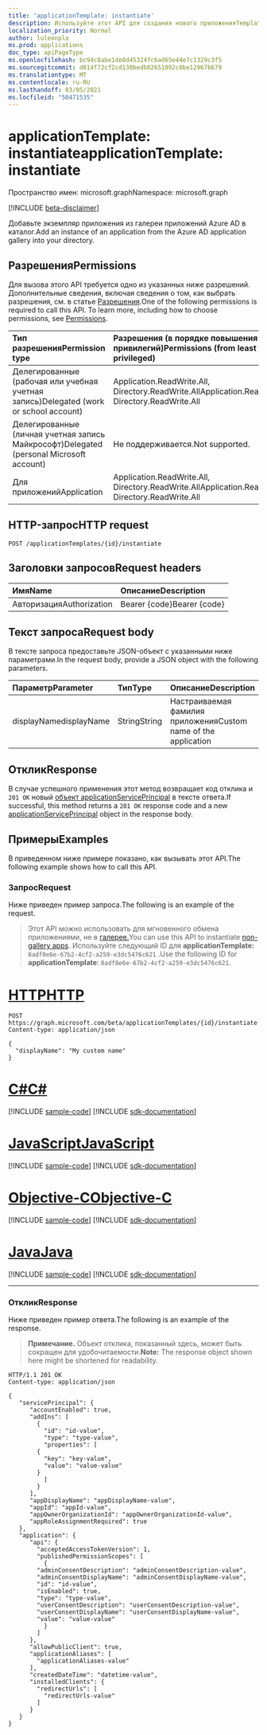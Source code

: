 ```yaml
---
title: 'applicationTemplate: instantiate'
description: Используйте этот API для создания нового приложенияTemplate
localization_priority: Normal
author: luleonpla
ms.prod: applications
doc_type: apiPageType
ms.openlocfilehash: bc94c8abe1de8d45324fc6ad65e44e7c1329c3f5
ms.sourcegitcommit: d014f72cf2cd130bedb02651092c0be12967b679
ms.translationtype: MT
ms.contentlocale: ru-RU
ms.lasthandoff: 03/05/2021
ms.locfileid: "50471535"
---
```

# <a name="applicationtemplate-instantiate"></a><span data-ttu-id="a8433-103">applicationTemplate: instantiate</span><span class="sxs-lookup"><span data-stu-id="a8433-103">applicationTemplate: instantiate</span></span>

<span data-ttu-id="a8433-104">Пространство имен: microsoft.graph</span><span class="sxs-lookup"><span data-stu-id="a8433-104">Namespace: microsoft.graph</span></span>

[!INCLUDE [beta-disclaimer](../../includes/beta-disclaimer.md)]

<span data-ttu-id="a8433-105">Добавьте экземпляр приложения из галереи приложений Azure AD в каталог.</span><span class="sxs-lookup"><span data-stu-id="a8433-105">Add an instance of an application from the Azure AD application gallery into your directory.</span></span>

## <a name="permissions"></a><span data-ttu-id="a8433-106">Разрешения</span><span class="sxs-lookup"><span data-stu-id="a8433-106">Permissions</span></span>

<span data-ttu-id="a8433-p101">Для вызова этого API требуется одно из указанных ниже разрешений. Дополнительные сведения, включая сведения о том, как выбрать разрешения, см. в статье [Разрешения](/graph/permissions-reference).</span><span class="sxs-lookup"><span data-stu-id="a8433-p101">One of the following permissions is required to call this API. To learn more, including how to choose permissions, see [Permissions](/graph/permissions-reference).</span></span>

| <span data-ttu-id="a8433-109">Тип разрешения</span><span class="sxs-lookup"><span data-stu-id="a8433-109">Permission type</span></span>                        | <span data-ttu-id="a8433-110">Разрешения (в порядке повышения привилегий)</span><span class="sxs-lookup"><span data-stu-id="a8433-110">Permissions (from least to most privileged)</span></span> |
|:---------------------------------------|:--------------------------------------------|
| <span data-ttu-id="a8433-111">Делегированные (рабочая или учебная учетная запись)</span><span class="sxs-lookup"><span data-stu-id="a8433-111">Delegated (work or school account)</span></span>     | <span data-ttu-id="a8433-112">Application.ReadWrite.All, Directory.ReadWrite.All</span><span class="sxs-lookup"><span data-stu-id="a8433-112">Application.ReadWrite.All, Directory.ReadWrite.All</span></span> |
| <span data-ttu-id="a8433-113">Делегированные (личная учетная запись Майкрософт)</span><span class="sxs-lookup"><span data-stu-id="a8433-113">Delegated (personal Microsoft account)</span></span> | <span data-ttu-id="a8433-114">Не поддерживается.</span><span class="sxs-lookup"><span data-stu-id="a8433-114">Not supported.</span></span> |
| <span data-ttu-id="a8433-115">Для приложений</span><span class="sxs-lookup"><span data-stu-id="a8433-115">Application</span></span>                            | <span data-ttu-id="a8433-116">Application.ReadWrite.All, Directory.ReadWrite.All</span><span class="sxs-lookup"><span data-stu-id="a8433-116">Application.ReadWrite.All, Directory.ReadWrite.All</span></span> |

## <a name="http-request"></a><span data-ttu-id="a8433-117">HTTP-запрос</span><span class="sxs-lookup"><span data-stu-id="a8433-117">HTTP request</span></span>

<!-- { "blockType": "ignored" } -->

```http
POST /applicationTemplates/{id}/instantiate
```

## <a name="request-headers"></a><span data-ttu-id="a8433-118">Заголовки запросов</span><span class="sxs-lookup"><span data-stu-id="a8433-118">Request headers</span></span>

| <span data-ttu-id="a8433-119">Имя</span><span class="sxs-lookup"><span data-stu-id="a8433-119">Name</span></span>          | <span data-ttu-id="a8433-120">Описание</span><span class="sxs-lookup"><span data-stu-id="a8433-120">Description</span></span>   |
|:--------------|:--------------|
| <span data-ttu-id="a8433-121">Авторизация</span><span class="sxs-lookup"><span data-stu-id="a8433-121">Authorization</span></span> | <span data-ttu-id="a8433-122">Bearer {code}</span><span class="sxs-lookup"><span data-stu-id="a8433-122">Bearer {code}</span></span> |

## <a name="request-body"></a><span data-ttu-id="a8433-123">Текст запроса</span><span class="sxs-lookup"><span data-stu-id="a8433-123">Request body</span></span>

<span data-ttu-id="a8433-124">В тексте запроса предоставьте JSON-объект с указанными ниже параметрами.</span><span class="sxs-lookup"><span data-stu-id="a8433-124">In the request body, provide a JSON object with the following parameters.</span></span>

| <span data-ttu-id="a8433-125">Параметр</span><span class="sxs-lookup"><span data-stu-id="a8433-125">Parameter</span></span>    | <span data-ttu-id="a8433-126">Тип</span><span class="sxs-lookup"><span data-stu-id="a8433-126">Type</span></span>        | <span data-ttu-id="a8433-127">Описание</span><span class="sxs-lookup"><span data-stu-id="a8433-127">Description</span></span> |
|:-------------|:------------|:------------|
|<span data-ttu-id="a8433-128">displayName</span><span class="sxs-lookup"><span data-stu-id="a8433-128">displayName</span></span>|<span data-ttu-id="a8433-129">String</span><span class="sxs-lookup"><span data-stu-id="a8433-129">String</span></span>|<span data-ttu-id="a8433-130">Настраиваемая фамилия приложения</span><span class="sxs-lookup"><span data-stu-id="a8433-130">Custom name of the application</span></span>|

## <a name="response"></a><span data-ttu-id="a8433-131">Отклик</span><span class="sxs-lookup"><span data-stu-id="a8433-131">Response</span></span>

<span data-ttu-id="a8433-132">В случае успешного применения этот метод возвращает код отклика и `201 OK` новый [объект applicationServicePrincipal](../resources/applicationserviceprincipal.md) в тексте ответа.</span><span class="sxs-lookup"><span data-stu-id="a8433-132">If successful, this method returns a `201 OK` response code and a new [applicationServicePrincipal](../resources/applicationserviceprincipal.md) object in the response body.</span></span>

## <a name="examples"></a><span data-ttu-id="a8433-133">Примеры</span><span class="sxs-lookup"><span data-stu-id="a8433-133">Examples</span></span>

<span data-ttu-id="a8433-134">В приведенном ниже примере показано, как вызывать этот API.</span><span class="sxs-lookup"><span data-stu-id="a8433-134">The following example shows how to call this API.</span></span>

### <a name="request"></a><span data-ttu-id="a8433-135">Запрос</span><span class="sxs-lookup"><span data-stu-id="a8433-135">Request</span></span>

<span data-ttu-id="a8433-136">Ниже приведен пример запроса.</span><span class="sxs-lookup"><span data-stu-id="a8433-136">The following is an example of the request.</span></span>
 
> <span data-ttu-id="a8433-137">Этот API можно использовать для мгновенного обмена приложениями, не в [галерее.](/azure/active-directory/manage-apps/add-non-gallery-app)</span><span class="sxs-lookup"><span data-stu-id="a8433-137">You can use this API to instantiate [non-gallery apps](/azure/active-directory/manage-apps/add-non-gallery-app).</span></span> <span data-ttu-id="a8433-138">Используйте следующий ID для **applicationTemplate:** `8adf8e6e-67b2-4cf2-a259-e3dc5476c621` .</span><span class="sxs-lookup"><span data-stu-id="a8433-138">Use the following ID for **applicationTemplate**: `8adf8e6e-67b2-4cf2-a259-e3dc5476c621`.</span></span>

# <a name="http"></a>[<span data-ttu-id="a8433-139">HTTP</span><span class="sxs-lookup"><span data-stu-id="a8433-139">HTTP</span></span>](#tab/http)
<!-- {
  "blockType": "request",
  "name": "applicationtemplate_instantiate"
}-->

```http
POST https://graph.microsoft.com/beta/applicationTemplates/{id}/instantiate
Content-type: application/json

{
  "displayName": "My custom name"
}
```
# <a name="c"></a>[<span data-ttu-id="a8433-140">C#</span><span class="sxs-lookup"><span data-stu-id="a8433-140">C#</span></span>](#tab/csharp)
[!INCLUDE [sample-code](../includes/snippets/csharp/applicationtemplate-instantiate-csharp-snippets.md)]
[!INCLUDE [sdk-documentation](../includes/snippets/snippets-sdk-documentation-link.md)]

# <a name="javascript"></a>[<span data-ttu-id="a8433-141">JavaScript</span><span class="sxs-lookup"><span data-stu-id="a8433-141">JavaScript</span></span>](#tab/javascript)
[!INCLUDE [sample-code](../includes/snippets/javascript/applicationtemplate-instantiate-javascript-snippets.md)]
[!INCLUDE [sdk-documentation](../includes/snippets/snippets-sdk-documentation-link.md)]

# <a name="objective-c"></a>[<span data-ttu-id="a8433-142">Objective-C</span><span class="sxs-lookup"><span data-stu-id="a8433-142">Objective-C</span></span>](#tab/objc)
[!INCLUDE [sample-code](../includes/snippets/objc/applicationtemplate-instantiate-objc-snippets.md)]
[!INCLUDE [sdk-documentation](../includes/snippets/snippets-sdk-documentation-link.md)]

# <a name="java"></a>[<span data-ttu-id="a8433-143">Java</span><span class="sxs-lookup"><span data-stu-id="a8433-143">Java</span></span>](#tab/java)
[!INCLUDE [sample-code](../includes/snippets/java/applicationtemplate-instantiate-java-snippets.md)]
[!INCLUDE [sdk-documentation](../includes/snippets/snippets-sdk-documentation-link.md)]

---


### <a name="response"></a><span data-ttu-id="a8433-144">Отклик</span><span class="sxs-lookup"><span data-stu-id="a8433-144">Response</span></span>

<span data-ttu-id="a8433-145">Ниже приведен пример ответа.</span><span class="sxs-lookup"><span data-stu-id="a8433-145">The following is an example of the response.</span></span>

> <span data-ttu-id="a8433-146">**Примечание.** Объект отклика, показанный здесь, может быть сокращен для удобочитаемости.</span><span class="sxs-lookup"><span data-stu-id="a8433-146">**Note:** The response object shown here might be shortened for readability.</span></span> 

<!-- {
  "blockType": "response",
  "truncated": true,
  "@odata.type": "microsoft.graph.applicationServicePrincipal"
} -->

```http
HTTP/1.1 201 OK
Content-type: application/json

{
   "servicePrincipal": {
      "accountEnabled": true,
      "addIns": [
        {
          "id": "id-value",
          "type": "type-value",
          "properties": [
        {
          "key": "key-value",
          "value": "value-value"
        }
          ]
        }
      ],
      "appDisplayName": "appDisplayName-value",
      "appId": "appId-value",
      "appOwnerOrganizationId": "appOwnerOrganizationId-value",
      "appRoleAssignmentRequired": true
   },
   "application": {
      "api": {
        "acceptedAccessTokenVersion": 1,
        "publishedPermissionScopes": [
          {
        "adminConsentDescription": "adminConsentDescription-value",
        "adminConsentDisplayName": "adminConsentDisplayName-value",
        "id": "id-value",
        "isEnabled": true,
        "type": "type-value",
        "userConsentDescription": "userConsentDescription-value",
        "userConsentDisplayName": "userConsentDisplayName-value",
        "value": "value-value"
          }
        ]
      },
      "allowPublicClient": true,
      "applicationAliases": [
        "applicationAliases-value"
      ],
      "createdDateTime": "datetime-value",
      "installedClients": {
        "redirectUrls": [
          "redirectUrls-value"
        ]
      }
   }
}
```

<!-- uuid: 16cd6b66-4b1a-43a1-adaf-3a886856ed98
2019-02-04 14:57:30 UTC -->
<!-- {
  "type": "#page.annotation",
  "description": "applicationTemplate: instantiate",
  "keywords": "",
  "section": "documentation",
  "tocPath": ""
}-->

